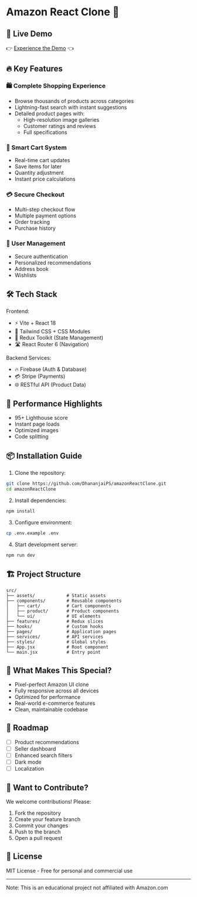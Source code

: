 # Amazon React Clone 🚀

## 🌟 Live Demo
👉 [Experience the Demo](https://amazon-react-clone-five.vercel.app/) 👈

## 🔥 Key Features

### 🛍️ Complete Shopping Experience
- Browse thousands of products across categories
- Lightning-fast search with instant suggestions
- Detailed product pages with:
  - High-resolution image galleries
  - Customer ratings and reviews
  - Full specifications

### 🛒 Smart Cart System
- Real-time cart updates
- Save items for later
- Quantity adjustment
- Instant price calculations

### 💳 Secure Checkout
- Multi-step checkout flow
- Multiple payment options
- Order tracking
- Purchase history

### 🔐 User Management
- Secure authentication
- Personalized recommendations
- Address book
- Wishlists

## 🛠️ Tech Stack

Frontend:
- ⚡ Vite + React 18
- 🎨 Tailwind CSS + CSS Modules
- 🧠 Redux Toolkit (State Management)
- 🛣️ React Router 6 (Navigation)

Backend Services:
- 🔥 Firebase (Auth & Database)
- 💳 Stripe (Payments)
- 🌐 RESTful API (Product Data)

## 🚀 Performance Highlights
- 95+ Lighthouse score
- Instant page loads
- Optimized images
- Code splitting

## 📦 Installation Guide

1. Clone the repository:
```bash
git clone https://github.com/DhananjaiPS/amazonReactClone.git
cd amazonReactClone
```

2. Install dependencies:
```bash
npm install
```

3. Configure environment:
```bash
cp .env.example .env
```

4. Start development server:
```bash
npm run dev
```

## 🏗️ Project Structure

```
src/
├── assets/            # Static assets
├── components/        # Reusable components
│   ├── cart/          # Cart components
│   ├── product/       # Product components
│   └── ui/            # UI elements
├── features/          # Redux slices
├── hooks/             # Custom hooks
├── pages/             # Application pages
├── services/          # API services
├── styles/            # Global styles
├── App.jsx            # Root component
└── main.jsx           # Entry point
```

## 🌈 What Makes This Special?

- Pixel-perfect Amazon UI clone
- Fully responsive across all devices
- Optimized for performance
- Real-world e-commerce features
- Clean, maintainable codebase

## 🚧 Roadmap

- [ ] Product recommendations
- [ ] Seller dashboard
- [ ] Enhanced search filters
- [ ] Dark mode
- [ ] Localization

## 🤝 Want to Contribute?

We welcome contributions! Please:
1. Fork the repository
2. Create your feature branch
3. Commit your changes
4. Push to the branch
5. Open a pull request

## 📜 License

MIT License - Free for personal and commercial use

---

Note: This is an educational project not affiliated with Amazon.com
